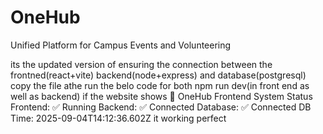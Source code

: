 # OneHub
Unified Platform for Campus Events and Volunteering

its the updated version of ensuring the connection between the frontned(react+vite) backend(node+express) and database(postgresql)
copy the file athe run the belo code for both
npm run dev(in front end as well as backend)
if the website shows
          🚀 OneHub Frontend
          System Status
          Frontend: ✅ Running
          Backend: ✅ Connected
          Database: ✅ Connected
          DB Time: 2025-09-04T14:12:36.602Z
it working perfect

